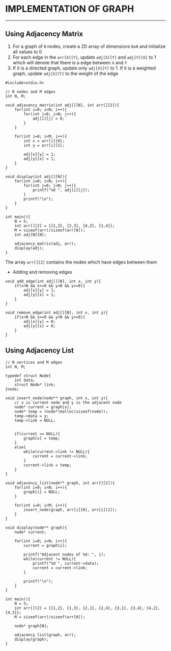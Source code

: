 # IMPLEMENTATION OF GRAPH
---
## Using Adjacency Matrix
1. For a graph of `N` nodes, create a 2D array of dimensions `NxN` and initialize all values to 0
2. For each edge in the `arr[X][Y]`, update `adj[X][Y]` and `adj[Y][X]` to 1 which will denote that there is a edge between `X` and `Y`
3. If it is a directed graph, update only `adj[X][Y]` to 1. If it is a weighted graph, update `adj[X][Y]` to the weight of the edge

```
#include<stdio.h>

// N nodes and M edges
int N, M; 

void adjacency_matrix(int adj[][N], int arr[][2]){
    for(int i=0; i<N; i++){
        for(int j=0; j<N; j++){
            adj[i][j] = 0;
        }
    }

    for(int i=0; i<M; i++){
        int x = arr[i][0];
        int y = arr[i][1];

        adj[x][y] = 1;
        adj[y][x] = 1;
    }
}

void display(int adj[][N]){
    for(int i=0; i<N; i++){
        for(int j=0; j<N; j++){
            printf("%d ", adj[i][j]);
        }
        printf("\n");
    }
}

int main(){
    N = 5;
    int arr[][2] = {{1,2}, {2,3}, {4,2}, {1,4}};
    M = sizeof(arr)/sizeof(arr[0]);
    int adj[N][N];

    adjacency_matrix(adj, arr);
    display(adj);
}
```
The array `arr[][2]` contains the nodes which have edges between them

- Adding and removing edges
```
void add_edge(int adj[][N], int x, int y){
    if(x<N && x>=0 && y<N && y>=0){
        adj[x][y] = 1;
        adj[y][x] = 1;
    }
}

void remove_edge(int adj[][N], int x, int y){
    if(x<N && x>=0 && y<N && y>=0){
        adj[x][y] = 0;
        adj[y][x] = 0;
    }
}
```

## Using Adjacency List
```
// N vertices and M edges
int N, M;

typedef struct Node{
    int data;
    struct Node* link;
}node;

void insert_node(node** graph, int x, int y){
    // x is current node and y is the adjacent node
    node* current = graph[x];
    node* temp = (node*)malloc(sizeof(node));
    temp->data = y;
    temp->link = NULL;

    
    if(current == NULL){
        graph[x] = temp;
    }
    else{
        while(current->link != NULL){
            current = current->link;
        }
        current->link = temp;
    }
}

void adjacency_list(node** graph, int arr[][2]){
    for(int i=0; i<N; i++){
        graph[i] = NULL;
    }

    for(int i=0; i<M; i++){
        insert_node(graph, arr[i][0], arr[i][1]);
    }
}

void display(node** graph){
    node* current;

    for(int i=0; i<N; i++){
        current = graph[i];
        
        printf("Adjacent nodes of %d: ", i);
        while(current != NULL){
            printf("%d ", current->data);
            current = current->link;
        }

        printf("\n");
    }
}

int main(){
    N = 5;
    int arr[][2] = {{1,2}, {1,3}, {2,1}, {2,4}, {3,1}, {3,4}, {4,2}, {4,3}};
    M = sizeof(arr)/sizeof(arr[0]);

    node* graph[N];
    
    adjacency_list(graph, arr);
    display(graph);
}
```